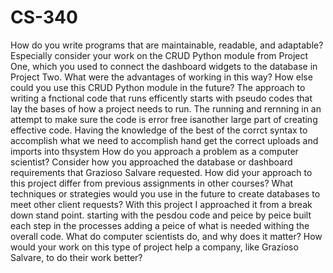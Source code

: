 # CS-340
How do you write programs that are maintainable, readable, and adaptable? Especially consider your work on the CRUD Python module from Project One, which you used to connect the dashboard widgets to the database in Project Two. What were the advantages of working in this way? How else could you use this CRUD Python module in the future?
The approach to writing a fnctional code that runs efficently starts with pseudo codes that lay the bases of how a project needs to run. The running and rernning in an attempt to make sure the code is error free isanother large part of creating effective code. Having the knowledge of the best of the corrct syntax to accomplish what we need to accomplish hand get the correct uploads and imports into thsystem
How do you approach a problem as a computer scientist? Consider how you approached the database or dashboard requirements that Grazioso Salvare requested. How did your approach to this project differ from previous assignments in other courses? What techniques or strategies would you use in the future to create databases to meet other client requests?
With this project I approached it from a break down stand point. starting with the pesdou code and peice by peice built each step in the processes adding a peice of what is needed withing the overall code.
What do computer scientists do, and why does it matter? How would your work on this type of project help a company, like Grazioso Salvare, to do their work better?
